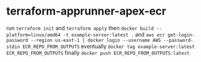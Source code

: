 # terraform-apprunner-apex-ecr
run `terraform init`
and `terraform apply`
then `docker build --platform=linux/amd64 -t example-server:latest .`
and `aws ecr get-login-password --region us-east-1 | docker login --username AWS --password-stdin ECR_REPO_FROM_OUTPUTS`
eventually `docker tag example-server:latest ECR_REPO_FROM_OUTPUTS`
finally `docker push ECR_REPO_FROM_OUTPUTS:latest`
